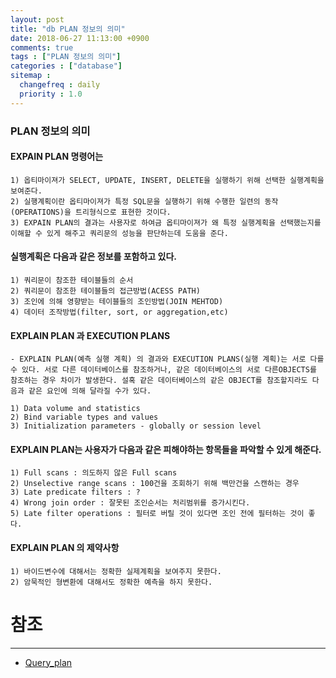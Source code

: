 ```yaml
---
layout: post
title: "db PLAN 정보의 의미"
date: 2018-06-27 11:13:00 +0900
comments: true
tags : ["PLAN 정보의 의미"]
categories : ["database"]
sitemap :
  changefreq : daily
  priority : 1.0
---
```


### PLAN 정보의 의미

#### EXPAIN PLAN 명령어는 
    
    1) 옵티마이져가 SELECT, UPDATE, INSERT, DELETE을 실행하기 위해 선택한 실행계획을 보여준다. 
    2) 실행계획이란 옵티마이져가 특정 SQL문을 실행하기 위해 수행한 일련의 동작(OPERATIONS)을 트리형식으로 표현한 것이다.
    3) EXPAIN PLAN의 결과는 사용자로 하여금 옵티마이져가 왜 특정 실행계획을 선택했는지를 이해할 수 있게 해주고 쿼리문의 성능을 판단하는데 도움을 준다.

#### 실행계획은 다음과 같은 정보를 포함하고 있다.
    
    1) 쿼리문이 참조한 테이블들의 순서
    2) 쿼리문이 참조한 테이블들의 접근방법(ACESS PATH)
    3) 조인에 의해 영향받는 테이블들의 조인방법(JOIN MEHTOD)
    4) 데이터 조작방법(filter, sort, or aggregation,etc)

#### EXPLAIN PLAN 과 EXECUTION PLANS
    
    - EXPLAIN PLAN(예측 실행 계획) 의 결과와 EXECUTION PLANS(실행 계획)는 서로 다를 수 있다. 서로 다른 데이터베이스를 참조하거나, 같은 데이터베이스의 서로 다른OBJECTS를 참조하는 경우 차이가 발생한다. 설혹 같은 데이터베이스의 같은 OBJECT를 참조할지라도 다음과 같은 요인에 의해 달라질 수가 있다.

    1) Data volume and statistics
    2) Bind variable types and values
    3) Initialization parameters - globally or session level

#### EXPLAIN PLAN는 사용자가 다음과 같은 피해야하는 항목들을 파악할 수 있게 해준다.
    
    1) Full scans : 의도하지 않은 Full scans 
    2) Unselective range scans : 100건을 조회하기 위해 백만건을 스캔하는 경우
    3) Late predicate filters : ?
    4) Wrong join order : 잘못된 조인순서는 처리범위를 증가시킨다.
    5) Late filter operations : 필터로 버릴 것이 있다면 조인 전에 필터하는 것이 좋다.
    
#### EXPLAIN PLAN 의 제약사항
    
    1) 바이드변수에 대해서는 정확한 실제계획을 보여주지 못한다.
    2) 암묵적인 형변환에 대해서도 정확한 예측을 하지 못한다.

# 참조 
-----
* [Query_plan](https://en.wikipedia.org/wiki/Query_plan)
